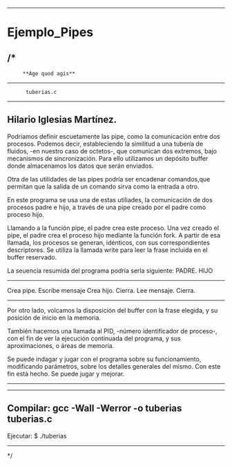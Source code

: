 
-----------------------------------------------------------------------------------------

# Ejemplo_Pipes
/*
---------------------------------------
         **Age quod agis**
-------------------------------------------
          tuberias.c
----------------------------------------
   Hilario Iglesias Martínez.        
------------------------------------------

Podríamos definir escuetamente las pipe,
como la comunicación entre dos procesos.
Podemos decir, estableciendo la similitud a
una tubería de fluidos, -en nuestro caso de octetos-,
que comunican dos extremos,
bajo  mecanismos de sincronización.
Para ello utilizamos un depósito buffer
donde almacenamos los datos
que serán enviados.

Otra de las utilidades de las pipes podría
ser encadenar comandos,que permitan
que la salida de un comando sirva como
la entrada a otro.

En este programa se usa una de estas 
utiliades, la comunicación de dos procesos padre e hijo,
a través de una pipe creado por el padre
como proceso hijo.


Llamando a la función pipe, el padre crea este proceso.
Una vez creado el pipe, el padre crea el proceso hijo
mediante la función fork. A partir de esa llamada,
los procesos se generan, idénticos, con sus correspondientes
descriptores.
Se utiliza la llamada write para
leer la frase incluida en el buffer reservado.

La seuencia resumida del programa podría serla siguiente:
PADRE.                     HIJO
--------                  ------            
Crea pipe.             Escribe mensaje 
Crea hijo.             Cierra.
Lee mensaje.
Cierra.
************************************************************************************

Por otro lado, volcamos la disposición
del buffer con la frase elegida,
y su posición de inicio en la memoria.

También hacemos una llamada al PID,
-número identificador de proceso-, 
con el fin de ver la ejecución continuada
del programa, y sus aproximaciones,
o áreas de memoria.

Se puede indagar y jugar con el programa
sobre su funcionamiento, modificando
parámetros, sobre los detalles generales
del mismo.
Con este fin está hecho.
Se puede jugar y mejorar.
**************************************************
**************************************************
Compilar:
 gcc -Wall -Werror  -o tuberias tuberias.c
-------------------------------------------
Ejecutar:
$ ./tuberias
***********************************************

*/
